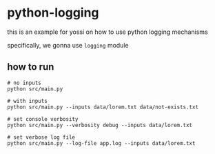 
# python-logging

this is an example for yossi on how to use python logging mechanisms

specifically, we gonna use ```logging``` module

## how to run

    # no inputs
    python src/main.py

    # with inputs
    python src/main.py --inputs data/lorem.txt data/not-exists.txt

    # set console verbosity
    python src/main.py --verbosity debug --inputs data/lorem.txt

    # set verbose log file
    python src/main.py --log-file app.log --inputs data/lorem.txt